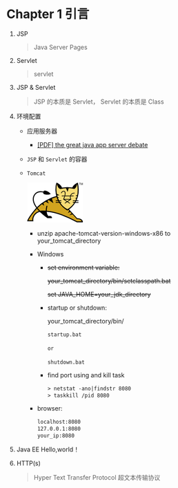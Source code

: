 # Chapter 1 引言

1. JSP

    > Java Server Pages    

2. Servlet

    > servlet
    
3. JSP & Servlet
    
    > JSP 的本质是 Servlet， Servlet 的本质是 Class

4. 环境配置
    - 应用服务器
        - <a href="../doc/the-great-java-app-server-debate.pdf" target="_blank">[PDF] the great java app server debate</a>
    - `JSP` 和 `Servlet` 的容器
    - `Tomcat`
    
        ![tomcat](../image/tomcat.png)

        - unzip apache-tomcat-version-windows-x86 to your_tomcat_directory
        - Windows
            - ~~set environment variable:~~
                
                ~~your_tomcat_directory/bin/setclasspath.bat~~
            
                ~~set JAVA_HOME=your_jdk_directory~~
            
            - startup or shutdown:
                
                your_tomcat_directory/bin/
                
                ```
                startup.bat
                
                or
                
                shutdown.bat
                ```
               
            - find port using and kill task

              ```
              > netstat -ano|findstr 8080
              > taskkill /pid 8080
              ```
        - browser:
        
            ```
            localhost:8080
            127.0.0.1:8080
            your_ip:8080
            ```

5. Java EE Hello,world！
6. HTTP(s)

    > Hyper Text Transfer Protocol 超文本传输协议
